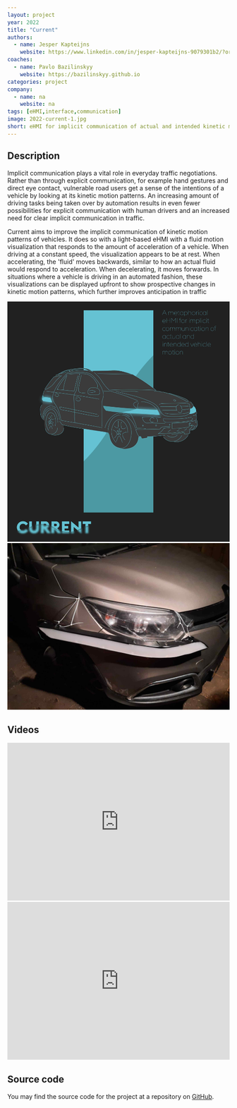 ```yaml
---
layout: project
year: 2022
title: "Current"
authors:
  - name: Jesper Kapteijns
    website: https://www.linkedin.com/in/jesper-kapteijns-9079301b2/?originalSubdomain=nl
coaches:
  - name: Pavlo Bazilinskyy
    website: https://bazilinskyy.github.io
categories: project
company:
  - name: na
    website: na
tags: [eHMI,interface,communication]
image: 2022-current-1.jpg
short: eHMI for implicit communication of actual and intended kinetic motion patterns of a vehicle. 
---
```


## Description
Implicit communication plays a vital role in everyday traffic negotiations. Rather than through explicit communication, for example hand gestures and direct eye contact, vulnerable road users get a sense of the intentions of a vehicle by looking at its kinetic motion patterns. An increasing amount of driving tasks being taken over by automation results in even fewer possibilities for explicit communication with human drivers and an increased need for clear implicit communication in traffic.

Current aims to improve the implicit communication of kinetic motion patterns of vehicles. It does so with a light-based eHMI with a fluid motion visualization that responds to the amount of acceleration of a vehicle. When driving at a constant speed, the visualization appears to be at rest. When accelerating, the 'fluid' moves backwards, similar to how an actual fluid would respond to acceleration. When decelerating, it moves forwards. In situations where a vehicle is driving in an automated fashion, these visualizations can be displayed upfront to show prospective changes in kinetic motion patterns, which further improves anticipation in traffic

<div class="project-image">
  <img src="/assets/img/2022-current-2.jpg">
</div>
<div class="project-image">
  <img src="/assets/img/2022-current-3.jpg">
</div>

## Videos
<iframe style="display:inline-block; border:0px solid #FFF; width: 100%; height: 358px" src="https://www.youtube.com/embed/dzmhvsIWmBk?playlist=dzmhvsIWmBk&loop=1&autoplay=1&mute=1" frameborder="0" allowfullscreen></iframe>

<iframe style="display:inline-block; border:0px solid #FFF; width: 100%; height: 358px" src="https://www.youtube.com/embed/I0Mm46_aEJU?playlist=I0Mm46_aEJU&loop=1&autoplay=1&mute=1" frameborder="0" allowfullscreen></iframe>

## Source code
You may find the source code for the project at a repository on [GitHub](https://github.com/JesperKap/Project_Current).
